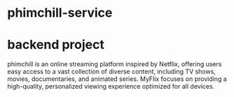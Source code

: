 # phimchill-service
# backend project

phimchill is an online streaming platform inspired by Netflix, offering users easy access to a vast collection of diverse content, including TV shows, movies, documentaries, and animated series. MyFlix focuses on providing a high-quality, personalized viewing experience optimized for all devices.
